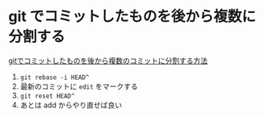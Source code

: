 # git でコミットしたものを後から複数に分割する

[gitでコミットしたものを後から複数のコミットに分割する方法](http://d.hatena.ne.jp/cakephper/20111011/1318303685)

1. `git rebase -i HEAD^`
2. 最新のコミットに `edit` をマークする
3. `git reset HEAD^`
4. あとは add からやり直せば良い
